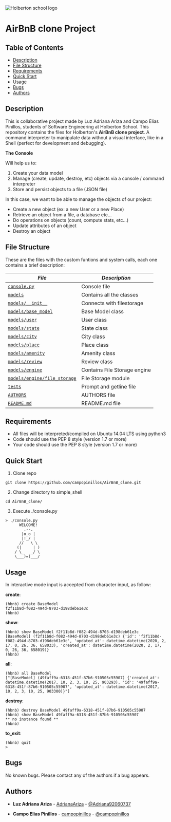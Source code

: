 ![Holberton school logo](https://github.com/campopinillos/AirBnB_clone/blob/master/hbnb.png)
# AirBnB clone Project

## Table of Contents
* [Description](#description)
* [File Structure](#file-structure)
* [Requirements](#requirements)
* [Quick Start](#quick-start)
* [Usage](#usage)
* [Bugs](#bugs)
* [Authors](#authors)

## Description
This is collaborative project made by Luz Adriana Ariza and Campo Elias Pinillos, students of Software Engineering at Holberton School. This repository contains the files for Holberton's **AirBnB clone project**. A command interpreter to manipulate data without a visual interface, like in a Shell (perfect for development and debugging).

**The Console**

Will help us to:

1. Create your data model
2. Manage (create, update, destroy, etc) objects via a console / command interpreter
3. Store and persist objects to a file (JSON file)

In this case, we want to be able to manage the objects of our project:

* Create a new object (ex: a new User or a new Place)
* Retrieve an object from a file, a database etc…
* Do operations on objects (count, compute stats, etc…)
* Update attributes of an object
* Destroy an object

## File Structure

These are the files with the custom funtions and system calls, each one contains a brief description:



|   ***File***    |  ***Description***                   |
|---------------|---------------------------------------|
|  [`console.py`](./console.py)	|  Console file	|
|  [`models`](./models) |  Contains all the classes |
|  [`models/__init__`](./models/__init__.py) |  Connects with filestorage |
|  [`models/base_model`](./models/base_model.py) |  Base Model class |
|  [`models/user`](./models/user.py) |  User class |
|  [`models/state`](./models/state.py) |  State class |
|  [`models/city`](./models/city.py) |  City class |
|  [`models/place`](./models/place.py) |  Place class |
|  [`models/amenity`](./models/amenity.py) |  Amenity class |
|  [`models/review`](./models/review.py) |  Review class |
|  [`models/engine`](./models/engine) |  Contains File Storage engine |
|  [`models/engine/file_storage`](./models/engine/file_storage.py) |  File Storage module |
|  [`tests`](./tests) |  Prompt and getline file	|
|  [`AUTHORS`](./AUTHORS)	|  AUTHORS file|
|  [`README.md`](./README.md) | README.md file |


## Requirements
* All files will be interpreted/compiled on Ubuntu 14.04 LTS using python3
* Code should use the PEP 8 style (version 1.7 or more)
* Your code should use the PEP 8 style (version 1.7 or more)


## Quick Start
1. Clone repo
```
git clone https://github.com/campopinillos/AirBnB_clone.git
```
2. Change directory to simple_shell
```
cd AirBnB_clone/
```
3. Execute ./console.py
```
> ./console.py
      WELCOME!
        .--. 
       |o_o |
       |!_/ |
      //   \ \ 
     (|     | ) 
    / \_   _/ \ 
    \___)=(___/ 
```

## Usage

In interactive mode input is accepted from character input, as follow:

**create**:
```
(hbnb) create BaseModel
f2f11b8d-f082-494d-8703-d198deb61e3c
(hbnb)
```
**show**:
```
(hbnb) show BaseModel f2f11b8d-f082-494d-8703-d198deb61e3c
[BaseModel] (f2f11b8d-f082-494d-8703-d198deb61e3c) {'id': 'f2f11b8d-f082-494d-8703-d198deb61e3c', 'updated_at': datetime.datetime(2020, 2, 17, 0, 26, 36, 658033), 'created_at': datetime.datetime(2020, 2, 17, 0, 26, 36, 658019)}
(hbnb) 
```
**all**:
```
(hbnb) all BaseModel
["[BaseModel] (49faff9a-6318-451f-87b6-910505c55907) {'created_at': datetime.datetime(2017, 10, 2, 3, 10, 25, 903293), 'id': '49faff9a-6318-451f-87b6-910505c55907', 'updated_at': datetime.datetime(2017, 10, 2, 3, 10, 25, 903300)}"]
```
**destroy**:
```
(hbnb) destroy BaseModel 49faff9a-6318-451f-87b6-910505c55907
(hbnb) show BaseModel 49faff9a-6318-451f-87b6-910505c55907
** no instance found **
(hbnb) 
```
**to_exit**:
```
(hbnb) quit
> 
```

## Bugs
No known bugs. Please contact any of the authors if a bug appears.


## Authors
* **Luz Adriana Ariza** - [AdrianaAriza](https://github.com/AdrianaAriza) - [@Adriana92060737](https://twitter.com/Adriana92060737)

* **Campo Elias Pinillos** - [campopinillos](https://github.com/campopinillos) - [@campopinillos](https://twitter.com/CampoPinillos)

